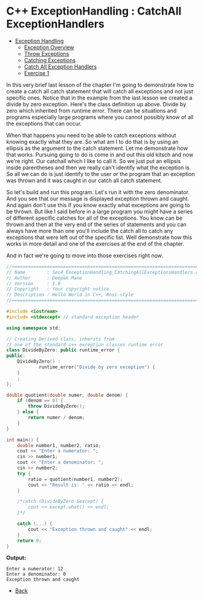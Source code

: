# C++ ExceptionHandling : CatchAll ExceptionHandlers

  + [Exception Handling]()
    - [Exception Overview](./C++_ExceptionHandling_ExceptionOveriew.MD)
    - [Throw Exceptions](./C++_ExceptionHandling_ThrowExceptions.MD)
    - [Catching Exceptions](./C++_ExceptionHandling_CatchingExceptions.MD)
    - [Catch All Exception Handlers](./C++_ExceptionHandling_CatchAllExceptionHandlers.MD)
    - [Exercise 1](./C++_ExceptionHandling_Exercise1.MD)    
    
In this very brief last lesson of the chapter I'm going to demonstrate how to create a catch all catch statement that will catch all exceptions and not just specific ones. Notice that in the example from the last lesson we created a divide by zero exception. Here's the class definition up above. Divide by zero which inherited from runtime error. There can be situations and programs especially large programs where you cannot possibly know of all the exceptions that can occur.

When that happens you need to be able to catch exceptions without knowing exactly what they are. So what am I to do that is by using an ellipsis as the argument to the catch statement. Let me demonstrate how that works. Pursuing going to do is come in and out this old kitsch and now we're right. Our catchall which I like to call it. So we just put an ellipsis inside parentheses and then we really can't identify what the exception is. So all we can do is just identify to the user or the program that an exception was thrown and it was caught in our catch all catch statement.

So let's build and run this program. Let's run it with the zero denominator. And you see that our message is displayed exception thrown and caught. And again don't use this if you know exactly what exceptions are going to be thrown. But like I said before in a large program you might have a series of different specific catches for all of the exceptions. You know can be thrown and then at the very end of the series of statements and you can always have more than one you'll include the catch all to catch any exceptions that were left out of the specific list. Well demonstrate how this works in more detail and one of the exercises at the end of the chapter.

And in fact we're going to move into those exercises right now.

```cpp
//============================================================================
// Name        : Sec4_ExceptionHandling_CatchingAllExceptionsHandlers.cpp
// Author      : Deepak Mane
// Version     : 1.0
// Copyright   : Your copyright notice
// Description : Hello World in C++, Ansi-style
//============================================================================

#include <iostream>
#include <stdexcept> // standard exception header

using namespace std;

// Creating Derived class, inherits from
// one of the standard c++ exception classes runtime error
class DivideByZero: public runtime_error {
public:
	DivideByZero() :
			runtime_error("Divide by zero exception") {
	}
	;
};

double quotient(double numer, double denom) {
	if (denom == 0) {
		throw DivideByZero();
	} else {
		return numer / denom;
	}
}

int main() {
	double number1, number2, ratio;
	cout << "Enter a numerator: ";
	cin >> number1;
	cout << "Enter a denominator: ";
	cin >> number2;
	try {
		ratio = quotient(number1, number2);
		cout << "Result is: " << ratio << endl;
	}

	/*catch (DivideByZero &except) {
		cout << except.what() << endl;
	}*/

	catch (...) {
		cout << "Exception thrown and caught" << endl;
	}
	return 0;
}
```
__Output:__
```
Enter a numerator: 12
Enter a denominator: 0
Exception thrown and caught
```
- [Back](./README.MD)

